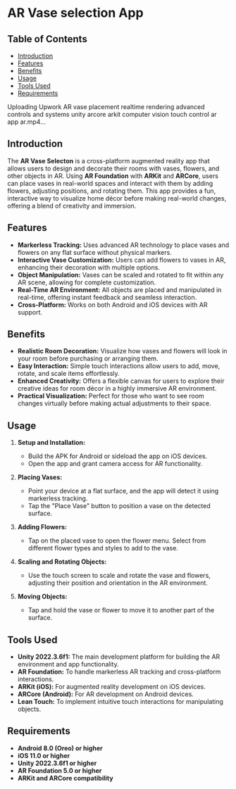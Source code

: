 # AR Vase selection App

## Table of Contents
- [Introduction](#introduction)
- [Features](#features)
- [Benefits](#benefits)
- [Usage](#usage)
- [Tools Used](#tools-used)
- [Requirements](#requirements)


Uploading Upwork AR vase placement realtime rendering advanced controls and systems unity arcore arkit computer vision touch control ar app ar.mp4…



## Introduction
The **AR Vase Selecton** is a cross-platform augmented reality app that allows users to design and decorate their rooms with vases, flowers, and other objects in AR. Using **AR Foundation** with **ARKit** and **ARCore**, users can place vases in real-world spaces and interact with them by adding flowers, adjusting positions, and rotating them. This app provides a fun, interactive way to visualize home décor before making real-world changes, offering a blend of creativity and immersion.

## Features
- **Markerless Tracking:** Uses advanced AR technology to place vases and flowers on any flat surface without physical markers.
- **Interactive Vase Customization:** Users can add flowers to vases in AR, enhancing their decoration with multiple options.
- **Object Manipulation:** Vases can be scaled and rotated to fit within any AR scene, allowing for complete customization.
- **Real-Time AR Environment:** All objects are placed and manipulated in real-time, offering instant feedback and seamless interaction.
- **Cross-Platform:** Works on both Android and iOS devices with AR support.

## Benefits
- **Realistic Room Decoration:** Visualize how vases and flowers will look in your room before purchasing or arranging them.
- **Easy Interaction:** Simple touch interactions allow users to add, move, rotate, and scale items effortlessly.
- **Enhanced Creativity:** Offers a flexible canvas for users to explore their creative ideas for room décor in a highly immersive AR environment.
- **Practical Visualization:** Perfect for those who want to see room changes virtually before making actual adjustments to their space.

## Usage
1. **Setup and Installation:**
   - Build the APK for Android or sideload the app on iOS devices.
   - Open the app and grant camera access for AR functionality.

2. **Placing Vases:**
   - Point your device at a flat surface, and the app will detect it using markerless tracking.
   - Tap the "Place Vase" button to position a vase on the detected surface.

3. **Adding Flowers:**
   - Tap on the placed vase to open the flower menu. Select from different flower types and styles to add to the vase.

4. **Scaling and Rotating Objects:**
   - Use the touch screen to scale and rotate the vase and flowers, adjusting their position and orientation in the AR environment.

5. **Moving Objects:**
   - Tap and hold the vase or flower to move it to another part of the surface.


## Tools Used
- **Unity 2022.3.6f1:** The main development platform for building the AR environment and app functionality.
- **AR Foundation:** To handle markerless AR tracking and cross-platform interactions.
- **ARKit (iOS):** For augmented reality development on iOS devices.
- **ARCore (Android):** For AR development on Android devices.
- **Lean Touch:** To implement intuitive touch interactions for manipulating objects.

## Requirements
- **Android 8.0 (Oreo) or higher**
- **iOS 11.0 or higher**
- **Unity 2022.3.6f1 or higher**
- **AR Foundation 5.0 or higher**
- **ARKit and ARCore compatibility**

